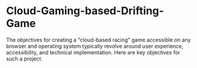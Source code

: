 # Cloud-Gaming-based-Drifting-Game
The objectives for creating a “cloud-based racing” game accessible on any browser and operating system typically revolve around user experience, accessibility, and technical implementation. Here are key objectives for such a project.
